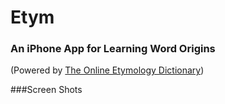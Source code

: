 # Etym 
### An iPhone App for Learning Word Origins
(Powered by [The Online Etymology Dictionary](http://www.etymonline.com))

###Screen Shots



